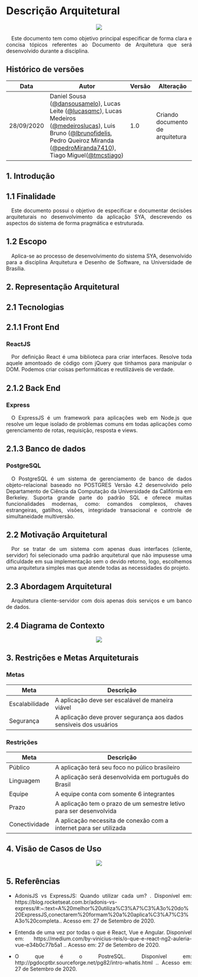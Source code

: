 # Descrição Arquitetural

<div style="display: flex; justify-content: center; align-items:center;">
    <img src="https://unbarqdsw.github.io/2020.1_G11_SYA/assets/diagrama_casos_de_uso/casos_de_uso.png">
</div>

<p align="justify">&emsp;Este documento tem como objetivo principal especificar de forma clara e concisa tópicos referentes ao Documento de Arquitetura que será desenvolvido durante a disciplina.</p>

## **Histórico de versões**

| Data | Autor | Versão | Alteração |   
| ---- | ------ | ------ | ------ |
| 28/09/2020 | Daniel Sousa ([@dansousamelo](https://github.com/dansousamelo)), Lucas Leite ([@lucasqmc](https://github.com/lucasqmc)), Lucas Medeiros ([@medeiroslucas](https://github.com/medeiroslucas)), Luis Bruno ([@lbrunofidelis](https://github.com/lbrunofidelis), Pedro Queiroz Miranda ([@pedroMiranda7410](https://github.com/pedroMiranda7410)), Tiago Miguel([@tmcstiago](https://github.com/tmcstiago)) | 1.0 | Criando documento de arquitetura |

## **1. Introdução**

## **1.1 Finalidade**

<p align="justify">&emsp;Este documento possui o objetivo de especificar e documentar decisões arquiteturais no desenvolvimento da aplicação SYA, descrevendo os aspectos do sistema de forma pragmática e estruturada.</p>

## **1.2 Escopo**

<p align="justify">&emsp;Aplica-se ao processo de desenvolvimento do sistema SYA, desenvolvido para  a disciplina Arquitetura e Desenho de Software, na Universidade de Brasília.</p>

## **2. Representação Arquitetural**

## **2.1 Tecnologias**

## **2.1.1 Front End**

### ReactJS

<p align="justify">&emsp;Por definição React é uma biblioteca para criar interfaces. Resolve toda aquele amontoado de código com jQuery que tínhamos para manipular o DOM. Podemos criar coisas performáticas e reutilizáveis de verdade.</p>

## **2.1.2 Back End**

### Express

<p align="justify">&emsp;O ExpressJS é um framework para aplicações web em Node.js que resolve um leque isolado de problemas comuns em todas aplicações como gerenciamento de rotas, requisição, resposta e views.</p>

## **2.1.3 Banco de dados**

### PostgreSQL

<p align="justify">&emsp;O PostgreSQL é um sistema de gerenciamento de banco de dados objeto-relacional baseado no POSTGRES Versão 4.2 desenvolvido pelo Departamento de Ciência da Computação da Universidade da Califórnia em Berkeley. Suporta grande parte do padrão SQL e oferece muitas funcionalidades modernas, como: comandos complexos, chaves estrangeiras, gatilhos, visões, integridade transacional e controle de simultaneidade multiversão.</p>

## **2.2 Motivação Arquitetural**

<p align="justify">&emsp;Por se tratar de um sistema com apenas duas interfaces (cliente, servidor) foi selecionado uma padrão arquitetural que não impusesse uma dificuldade em sua implementação sem o devido retorno, logo, escolhemos uma arquitetura simples mas que atende todas as necessidades do projeto.</p>

## **2.3 Abordagem Arquitetural**

<p align="justify">&emsp;Arquitetura cliente-servidor com dois apenas dois serviços e um banco de dados.</p>

## **2.4 Diagrama de Contexto**

<div style="display: flex; justify-content: center; align-items:center;">
    <img src="https://unbarqdsw.github.io/2020.1_G11_SYA/assets/modelagem/abordagem_arquitetural.jpeg">
</div>


## **3. Restrições e Metas Arquiteturais**

### Metas

| Meta | Descrição |  
| ---- | ------ | 
| Escalabilidade | A aplicação deve ser escalável de maneira viável |
| Segurança | A aplicação deve prover segurança aos dados sensiveis dos usuários |

### Restrições

| Meta | Descrição |  
| ---- | ------ | 
| Público | A aplicação terá seu foco no púlico brasileiro |
| Linguagem | A aplicação será desenvolvida em português do Brasil |
| Equipe | A equipe conta com somente 6 integrantes |
| Prazo | A aplicação tem o prazo de um semestre letivo para ser desenvolvida |
| Conectividade | A aplicação necessita de conexão com a internet para ser utilizada |

## **4. Visão de Casos de Uso**

<div style="display: flex; justify-content: center; align-items:center;">
    <img src="https://unbarqdsw.github.io/2020.1_G11_SYA/assets/modelagem/arch.png">
</div>

## **5. Referências**

 * <p align="justify">AdonisJS vs ExpressJS: Quando utilizar cada um? . Disponível em: https://blog.rocketseat.com.br/adonis-vs-express/#:~:text=A%20melhor%20utiliza%C3%A7%C3%A3o%20do%20ExpressJS,conectarem%20formam%20a%20aplica%C3%A7%C3%A3o%20completa.. Acesso em: 27 de Setembro de 2020.
</p>

 * <p align="justify">Entenda de uma vez por todas o que é React, Vue e Angular. Disponível em: https://medium.com/by-vinicius-reis/o-que-e-react-ng2-auleria-vue-e34b0c77b5a1 .. Acesso em: 27 de Setembro de 2020.
</p>

 * <p align="justify">O que é o PostreSQL. Disponível em: http://pgdocptbr.sourceforge.net/pg82/intro-whatis.html .. Acesso em: 27 de Setembro de 2020.
</p>


